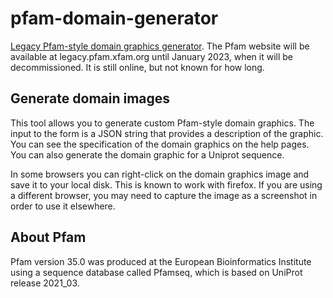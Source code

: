 # pfam-domain-generator
[Legacy Pfam-style domain graphics generator](http://pfam-legacy.xfam.org/generate_graphic/). The Pfam website will be available at legacy.pfam.xfam.org until January 2023, when it will be decommissioned. It is still online, but not known for how long.

## Generate domain images
This tool allows you to generate custom Pfam-style domain graphics. The input to the form is a JSON string that provides a description of the graphic. You can see the specification of the domain graphics on the help pages. You can also generate the domain graphic for a Uniprot sequence.

In some browsers you can right-click on the domain graphics image and save it to your local disk. This is known to work with firefox. If you are using a different browser, you may need to capture the image as a screenshot in order to use it elsewhere.

## About Pfam
Pfam version 35.0 was produced at the European Bioinformatics Institute using a sequence database called Pfamseq, which is based on UniProt release 2021_03.
